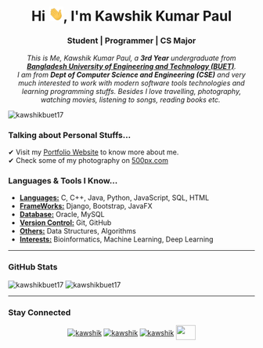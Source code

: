﻿<h1 align="center">Hi <img src="https://raw.githubusercontent.com/ABSphreak/ABSphreak/master/gifs/Hi.gif" width="30px">, I'm Kawshik Kumar Paul</h1>
<h3 align="center">
Student | Programmer | CS Major</h3>

<p align="center">
  <em>
    This is Me, Kawshik Kumar Paul, a <b>3rd Year</b> undergraduate from <a href="https://www.buet.ac.bd/"> <b>Bangladesh University of Engineering and Technology (BUET)</b></a>. <br>
    I am from <b>Dept of Computer Science and Engineering (CSE)</b> and very much interested to work with modern software tools technologies and learning programming stuffs. Besides I love travelling, photography, watching movies, listening to songs, reading books etc. 
  </em> 
  <br>
</p>

<p align="left"> <img src="https://komarev.com/ghpvc/?username=kawshikbuet17&label=Profile%20views&color=0e75b6&style=flat" alt="kawshikbuet17" /> </p>

<h3><b>Talking about Personal Stuffs...</b></h3>


✔ Visit my  [Portfolio Website](https://kawshikbuet17.github.io/) to know more about me. <br>
✔ Check some of my photography on [500px.com](https://500px.com/kawshikbuet17) <br>

<h3><b>Languages & Tools I Know...</b></h3>

<p align="left">

* <b><u>Languages:</b></u>  C, C++, Java, Python, JavaScript, SQL, HTML
* <b><u>FrameWorks:</b></u>  Django, Bootstrap, JavaFX
* <b><u>Database:</b></u>  Oracle, MySQL
* <b><u>Version Control:</b></u>  Git, GitHub
* <b><u>Others:</b></u>  Data Structures, Algorithms
* <b><u>Interests:</b></u>  Bioinformatics, Machine Learning, Deep Learning

<hr>

<b><h3>GitHub Stats</h3></b>
<p>
<img align="center" src="https://camo.githubusercontent.com/b1aac3ae1e5e9ec74b097d0d58507b3ec57a58e8fb1de869fd7e5bcbe1b92005/68747470733a2f2f6769746875622d726561646d652d73746174732e76657263656c2e6170702f6170692f746f702d6c616e67732f3f757365726e616d653d77617161722d313037" alt="kawshikbuet17" data-canonical-src="https://github-readme-stats.vercel.app/api/top-langs/?username=kawshikbuet17" style="max-width:100%;">
<!-- <img align="left" src="https://github-readme-stats.vercel.app/api/top-langs?username=kawshikbuet17&show_icons=true&locale=en&layout=compact" alt="kawshikbuet17" /> -->
<img align="center" src="https://github-readme-stats.vercel.app/api?username=kawshikbuet17&show_icons=true&locale=en" alt="kawshikbuet17" style="max-width:100%;" />
</p>

<hr>
<p align="center"><b><h3>Stay Connected</h3></b></p>
<p align="center">
<a href="https://www.linkedin.com/in/kawshikbuet17/" target="blank"><img align="center" src="https://cdn.jsdelivr.net/npm/simple-icons@3.0.1/icons/linkedin.svg" alt="kawshik" height="30" width="40" /></a>
<a href="https://www.facebook.com/kawshik.paul.kkp/" target="blank"><img align="center" src="https://cdn.jsdelivr.net/npm/simple-icons@3.0.1/icons/facebook.svg" alt="kawshik" height="30" width="40" /></a>
<a href="https://leetcode.com/kawshikbuet17/" target="blank"><img align="center" src="https://cdn.jsdelivr.net/npm/simple-icons@3.0.1/icons/leetcode.svg" alt="kawshik" height="30" width="40" /></a>
 <a href = "mailto: kawshik.kumar.paul@gmail.com"><img align="center" src="https://simpleicons.org/icons/gmail.svg" height="30" width="40" /></a>
</p>
